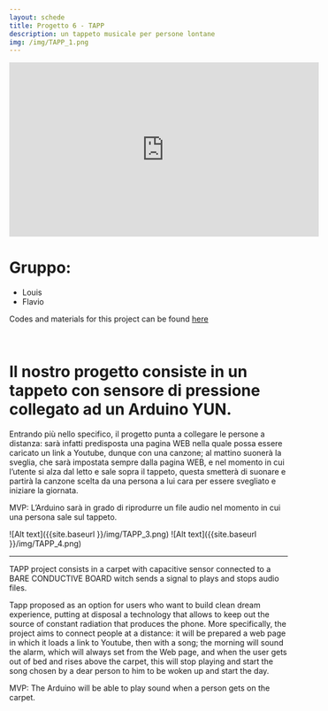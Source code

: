```yaml
---
layout: schede
title: Progetto 6 - TAPP
description: un tappeto musicale per persone lontane
img: /img/TAPP_1.png
---
```


<iframe width="560" height="315" src="https://www.youtube.com/embed/klfwjWiIsQM" frameborder="0" allowfullscreen></iframe>

# Gruppo:
- Louis
- Flavio

Codes and materials for this project can be found [here](https://github.com/OfficineArduinoTorino/ITS-Torino/tree/master/Final%20Projects/gruppo%206%20TAPP)



<div class="img_row">
	<img class="col one" src="{{ site.baseurl }}/img/TAPP_1.png" alt="" title=""/>
	<img class="col one" src="{{ site.baseurl }}/img/TAPP_2.png" alt="" title=""/>
	<img class="col one" src="{{ site.baseurl }}/img/TAPP_3.png" alt="" title=""/>
</div>

# Il nostro progetto consiste in un tappeto con sensore di pressione collegato ad un Arduino YUN.

Entrando più nello specifico, il progetto punta a collegare le persone a distanza: sarà infatti predisposta una pagina WEB nella quale possa essere caricato un link a Youtube, dunque con una canzone; al mattino suonerà la sveglia, che sarà impostata sempre dalla pagina WEB, e nel momento in cui l’utente si alza dal letto e sale sopra il tappeto, questa smetterà di suonare e partirà la canzone scelta da una persona a lui cara per essere svegliato e iniziare la giornata.

MVP: L’Arduino sarà in grado di riprodurre un file audio nel momento in cui una persona sale sul tappeto.

![Alt text]({{site.baseurl }}/img/TAPP_3.png)
![Alt text]({{site.baseurl }}/img/TAPP_4.png)

---

TAPP project consists in a carpet with capacitive sensor connected to a BARE CONDUCTIVE BOARD witch sends a signal to plays and stops audio files.

Tapp proposed as an option for users who want to build clean dream experience, putting at disposal a technology that allows to keep out the source of constant radiation that produces the phone.
More specifically, the project aims to connect people at a distance: 
it will be prepared a web page in which it loads a link to Youtube, 
then with a song; the morning will sound the alarm, which will always 
set from the Web page, and when the user gets out of bed and rises above the carpet,
this will stop playing and start the song chosen by a dear person to him to be woken 
up and start the day.

MVP: The Arduino will be able to play sound when a person gets on the carpet.
